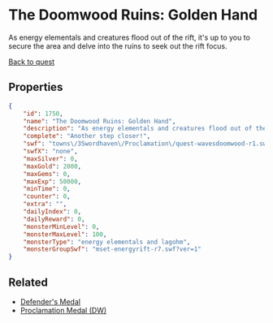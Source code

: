 # The Doomwood Ruins: Golden Hand

As energy elementals and creatures flood out of the rift, it's up to you to secure the area and delve into the ruins to seek out the rift focus.

[Back to quest](../quests.md)

## Properties

```json
{
    "id": 1750,
    "name": "The Doomwood Ruins: Golden Hand",
    "description": "As energy elementals and creatures flood out of the rift, it's up to you to secure the area and delve into the ruins to seek out the rift focus.",
    "complete": "Another step closer!",
    "swf": "towns\/3Swordhaven\/Proclamation\/quest-wavesdoomwood-r1.swf",
    "swfX": "none",
    "maxSilver": 0,
    "maxGold": 2000,
    "maxGems": 0,
    "maxExp": 50000,
    "minTime": 0,
    "counter": 0,
    "extra": "",
    "dailyIndex": 0,
    "dailyReward": 0,
    "monsterMinLevel": 0,
    "monsterMaxLevel": 100,
    "monsterType": "energy elementals and lagohm",
    "monsterGroupSwf": "mset-energyrift-r7.swf?ver=1"
}
```

## Related

- [Defender's Medal](../items/495-defender-s-medal.md)
- [Proclamation Medal (DW)](../items/19924-proclamation-medal-dw.md)


